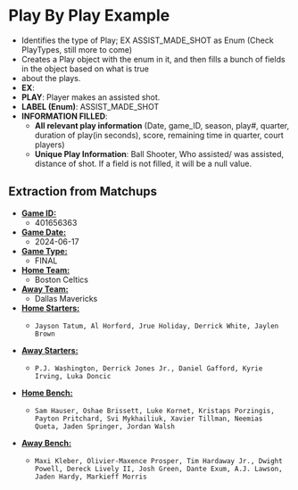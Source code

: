 **<h1> Play By Play Example </h1>**

- Identifies the type of Play; EX ASSIST_MADE_SHOT as Enum (Check PlayTypes, still more to come)
- Creates a Play object with the enum in it, and then fills a bunch of fields in the object based on what is true
- about the plays.
- **EX**:
- **PLAY**: Player makes an assisted shot.
- **LABEL (Enum)**: ASSIST_MADE_SHOT
- **INFORMATION FILLED**:
  - **All relevant play information** (Date, game_ID, season, play#, quarter, duration of play(in seconds), score, remaining time in quarter, court players)
  - **Unique Play Information**: Ball Shooter, Who assisted/ was assisted, distance of shot. If a field is not filled, it will be a null value.











**<h2>Extraction from Matchups </h2>**


- **<u>Game ID:</u>** 
  -    401656363 
- **<u>Game Date:</u>** 
  -    2024-06-17
- **<u>Game Type:</u>** 
  -    FINAL
- **<u>Home Team:</u>** 
  -    Boston Celtics
- **<u>Away Team:</u>** 
  -    Dallas Mavericks 
- **<u>Home Starters:</u>** 
  -     Jayson Tatum, Al Horford, Jrue Holiday, Derrick White, Jaylen Brown
- **<u>Away Starters:</u>**  
  -     P.J. Washington, Derrick Jones Jr., Daniel Gafford, Kyrie Irving, Luka Doncic 
- **<u>Home Bench:</u>** 
  -     Sam Hauser, Oshae Brissett, Luke Kornet, Kristaps Porzingis, Payton Pritchard, Svi Mykhailiuk, Xavier Tillman, Neemias Queta, Jaden Springer, Jordan Walsh 
- **<u>Away Bench:</u>** 
  -     Maxi Kleber, Olivier-Maxence Prosper, Tim Hardaway Jr., Dwight Powell, Dereck Lively II, Josh Green, Dante Exum, A.J. Lawson, Jaden Hardy, Markieff Morris